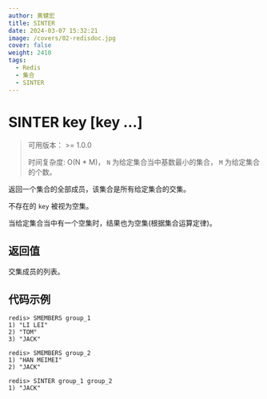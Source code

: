 ```yaml
---
author: 黄健宏
title: SINTER
date: 2024-03-07 15:32:21
image: /covers/02-redisdoc.jpg
cover: false
weight: 2410
tags:
  - Redis
  - 集合
  - SINTER
---
```


# SINTER key [key …]

> 可用版本： >= 1.0.0
> 
> 时间复杂度: O(N * M)， `N` 为给定集合当中基数最小的集合， `M` 为给定集合的个数。

返回一个集合的全部成员，该集合是所有给定集合的交集。

不存在的 `key` 被视为空集。

当给定集合当中有一个空集时，结果也为空集(根据集合运算定律)。

## 返回值

交集成员的列表。

## 代码示例

```shell
redis> SMEMBERS group_1
1) "LI LEI"
2) "TOM"
3) "JACK"

redis> SMEMBERS group_2
1) "HAN MEIMEI"
2) "JACK"

redis> SINTER group_1 group_2
1) "JACK"
```